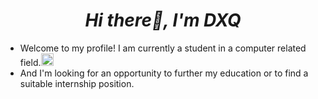 <h1 align="center"><em>Hi there👋, I'm DXQ</em></h1>

- Welcome to my profile! I am currently a student in a computer related field.<img src="https://media.giphy.com/media/fYSnHlufseco8Fh93Z/giphy.gif" width="20">   
- And I'm looking for an opportunity to further my education or to find a suitable internship position.  







